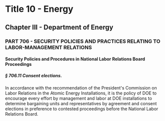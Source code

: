 
# Title 10 - Energy
## Chapter III - Department of Energy
### PART 706 - SECURITY POLICIES AND PRACTICES RELATING TO LABOR-MANAGEMENT RELATIONS
#### Security Policies and Procedures in National Labor Relations Board Proceedings
##### § 706.11 Consent elections.

In accordance with the recommendation of the President's Commission on Labor Relations in the Atomic Energy Installations, it is the policy of DOE to encourage every effort by management and labor at DOE installations to determine bargaining units and representatives by agreement and consent elections in preference to contested proceedings before the National Labor Relations Board.
